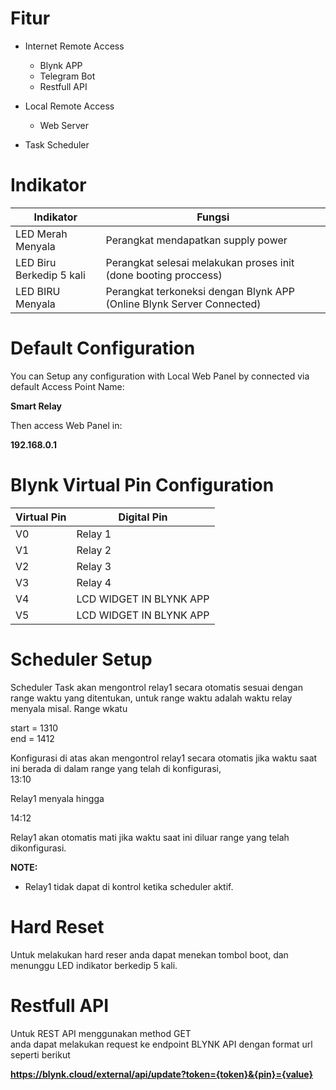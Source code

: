 # Fitur #
* Internet Remote Access
  * Blynk APP
  * Telegram Bot
  * Restfull API

* Local Remote Access
  * Web Server

* Task Scheduler


# Indikator #

Indikator  | Fungsi
------------- | -------------
LED Merah Menyala  | Perangkat mendapatkan supply power
LED Biru Berkedip 5 kali   |  Perangkat selesai melakukan proses init (done booting proccess)
LED BIRU Menyala  |   Perangkat terkoneksi dengan Blynk APP (Online Blynk Server Connected)


# Default Configuration #

You can Setup any configuration with Local Web Panel by connected via default Access Point Name:<br>

**Smart Relay**<br>

Then access Web Panel in:<br>

**192.168.0.1**


# Blynk Virtual Pin Configuration #

Virtual Pin | Digital Pin
------------  | ------------
V0  | Relay 1
V1  | Relay 2
V2  | Relay 3
V3  | Relay 4
V4  | LCD WIDGET IN BLYNK APP
V5  | LCD WIDGET IN BLYNK APP

# Scheduler Setup #

Scheduler Task akan mengontrol relay1 secara otomatis sesuai dengan range waktu yang ditentukan, untuk range waktu adalah waktu 
relay menyala misal. Range wkatu<br>

start = 1310<br>
end = 1412<br>

Konfigurasi di atas akan mengontrol relay1 secara otomatis jika waktu saat ini berada di dalam range yang telah di konfigurasi,<br>
13:10<br>

Relay1 menyala hingga<br>

14:12<br>

Relay1 akan otomatis mati jika waktu saat ini diluar range yang telah dikonfigurasi.

**NOTE:**<br>
* Relay1 tidak dapat di kontrol ketika scheduler aktif.

# Hard Reset #

Untuk melakukan hard reser anda dapat menekan tombol boot, dan menunggu LED indikator berkedip 5 kali.

# Restfull API #

Untuk REST API menggunakan method GET<br>
anda dapat melakukan request ke endpoint BLYNK API dengan format url seperti berikut<br>

**https://blynk.cloud/external/api/update?token={token}&{pin}={value}**
